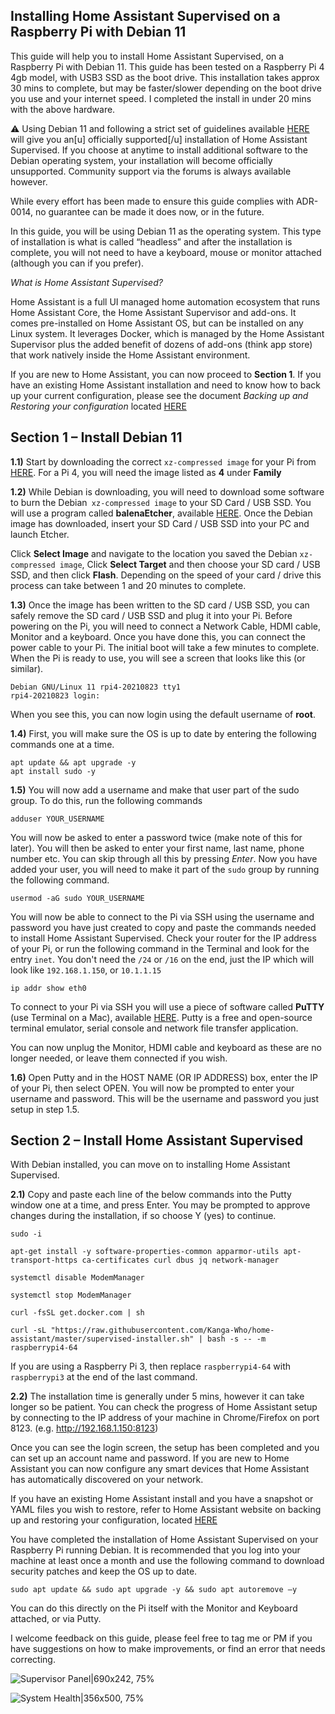 ## Installing Home Assistant Supervised on a Raspberry Pi with Debian 11

This guide will help you to install Home Assistant Supervised, on a Raspberry Pi with Debian 11. This guide has been tested on a Raspberry Pi 4 4gb model, with USB3 SSD as the boot drive. This installation takes approx 30 mins to complete, but may be faster/slower depending on the boot drive you use and your internet speed. I completed the install in under 20 mins with the above hardware.

:warning: Using Debian 11 and following a strict set of guidelines available [HERE](https://github.com/home-assistant/architecture/blob/6da4482d171f2ef04de9320d313526653b5818b4/adr/0014-home-assistant-supervised.md) will give you an[u] officially supported[/u] installation of Home Assistant Supervised. If you choose at anytime to install additional software to the Debian operating system, your installation will become officially unsupported. Community support via the forums is always available however.

While every effort has been made to ensure this guide complies with ADR-0014, no guarantee can be made it does now, or in the future.

In this guide, you will be using Debian 11 as the operating system. This type of installation is what is called “headless” and after the installation is complete, you will not need to have a keyboard, mouse or monitor attached (although you can if you prefer).

*What is Home Assistant Supervised?*

Home Assistant is a full UI managed home automation ecosystem that runs Home Assistant Core, the Home Assistant Supervisor and add-ons. It comes pre-installed on Home Assistant OS, but can be installed on any Linux system. It leverages Docker, which is managed by the Home Assistant Supervisor plus the added benefit of dozens of add-ons (think app store) that work natively inside the Home Assistant environment.

If you are new to Home Assistant, you can now proceed to **Section 1**. If you have an existing Home Assistant installation and need to know how to back up your current configuration, please see the document  *Backing up and Restoring your configuration* located  [HERE](https://github.com/Kanga-Who/home-assistant/blob/9f437fb0043daaa6ed450ed0eec7da479cb1ff93/Backup%20and%20restore%20your%20config.md)


## Section 1 – Install Debian 11

**1.1)** Start by downloading the correct `xz-compressed image` for your Pi from [HERE](https://raspi.debian.net/tested-images/). For a Pi 4, you will need the image listed as **4** under **Family**

**1.2)** While Debian is downloading, you will need to download some software to burn the Debian` xz-compressed image` to your SD Card / USB SSD. You will use a program called **balenaEtcher**, available [HERE](https://www.balena.io/etcher/). Once the Debian image has downloaded, insert your SD Card / USB SSD into your PC and launch Etcher.

Click **Select Image** and navigate to the location you saved the Debian `xz-compressed image`, Click **Select Target** and then choose your SD card / USB SSD, and then click **Flash**. Depending on the speed of your card / drive this process can take between 1 and 20 minutes to complete.

**1.3)** Once the image has been written to the SD card / USB SSD, you can safely remove the SD card / USB SSD and plug it into your Pi. Before powering on the Pi, you will need to connect a Network Cable, HDMI cable, Monitor and a keyboard. Once you have done this, you can connect the power cable to your Pi. The initial boot will take a few minutes to complete. When the Pi is ready to use, you will see a screen that looks like this (or similar).
```
Debian GNU/Linux 11 rpi4-20210823 tty1
rpi4-20210823 login:
```

When you see this, you can now login using the default username of **root**.

**1.4)** First, you will make sure the OS is up to date by entering the following commands one at a time. 
```
apt update && apt upgrade -y
apt install sudo -y
```

**1.5)** You will now add a username and make that user part of the sudo group. To do this, run the following commands

```
adduser YOUR_USERNAME
```
You will now be asked to enter a password twice (make note of this for later). You will then be asked to enter your first name, last name, phone number etc. You can skip through all this by pressing *Enter*. Now you have added your user, you will need to make it part of the `sudo` group by running the following command.

```
usermod -aG sudo YOUR_USERNAME
```
You will now be able to connect to the Pi via SSH using the username and password you have just created to copy and paste the commands needed to install Home Assistant Supervised. Check your router for the IP address of your Pi, or run the following command in the Terminal and look for the entry `inet`. You don't need the `/24` or `/16` on the end, just the IP which will look like `192.168.1.150`, or `10.1.1.15`

```
ip addr show eth0
``` 

To connect to your Pi via SSH you will use a piece of software called **PuTTY** (use Terminal on a Mac), available [HERE](https://www.chiark.greenend.org.uk/~sgtatham/putty/latest.html). Putty is a free and open-source terminal emulator, serial console and network file transfer application. 

You can now unplug the Monitor, HDMI cable and keyboard as these are no longer needed, or leave them connected if you wish.

**1.6)** Open Putty and in the HOST NAME (OR IP ADDRESS) box, enter the IP of your Pi, then select OPEN. You will now be prompted to enter your username and password. This will be the username and password you just setup in step 1.5.

## Section 2 – Install Home Assistant Supervised

With Debian installed, you can move on to installing Home Assistant Supervised.

**2.1)** Copy and paste each line of the below commands into the Putty window one at a time, and press Enter. You may be prompted to approve changes during the installation, if so choose Y (yes) to continue.

```
sudo -i

apt-get install -y software-properties-common apparmor-utils apt-transport-https ca-certificates curl dbus jq network-manager

systemctl disable ModemManager

systemctl stop ModemManager

curl -fsSL get.docker.com | sh

curl -sL "https://raw.githubusercontent.com/Kanga-Who/home-assistant/master/supervised-installer.sh" | bash -s -- -m raspberrypi4-64
```

If you are using a Raspberry Pi 3, then replace `raspberrypi4-64` with `raspberrypi3` at the end of the last command.


**2.2)** The installation time is generally under 5 mins, however it can take longer so be patient. You can check the progress of Home Assistant setup by connecting to the IP address of your machine in Chrome/Firefox on port 8123. (e.g. http://192.168.1.150:8123) 

Once you can see the login screen, the setup has been completed and you can set up an account name and password. If you are new to Home Assistant you can now configure any smart devices that Home Assistant has automatically discovered on your network. 

If you have an existing Home Assistant install and you have a snapshot or YAML files you wish to restore, refer to Home Assistant website on backing up and restoring your configuration, located [HERE](https://www.home-assistant.io/common-tasks/supervised/#making-a-backup-from-the-ui)

You have completed the installation of Home Assistant Supervised on your Raspberry Pi running Debian. It is recommended that you log into your machine at least once a month and use the following command to download security patches and keep the OS up to date.

```
sudo apt update && sudo apt upgrade -y && sudo apt autoremove –y
```

You can do this directly on the Pi itself with the Monitor and Keyboard attached, or via Putty.

I welcome feedback on this guide, please feel free to tag me or PM if you have suggestions on how to make improvements, or find an error that needs correcting.

![Supervisor Panel|690x242, 75%](upload://rNk9pMagmLvgf1EBZXNbYWcp7ti.png) 

![System Health|356x500, 75%](upload://kqES428Uz4AgTysVsdsATJ6XLfT.png)
